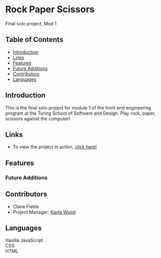 # Rock Paper Scissors
Final solo project, Mod 1

## Table of Contents
* [Introduction](#introduction)
* [Links](#Links)
* [Features](#Features )
* [Future Additions](#Future-Additions)
* [Contributors](#contributors)
* [Languages](#Languages)
## Introduction
This is the final solo project for module 1 of the front end engineering program at the Turing School of Software and Design. Play rock, paper, scissors against the computer!

## Links  
- To view the project in action, [click here!](www.example.com)

## Features


### Future Additions


## Contributors
- Claire Fields
- Project Manager: [Kayla Wood](https://github.com/kaylaewood)


## Languages
Vanilla JavaScript  
CSS  
HTML   
